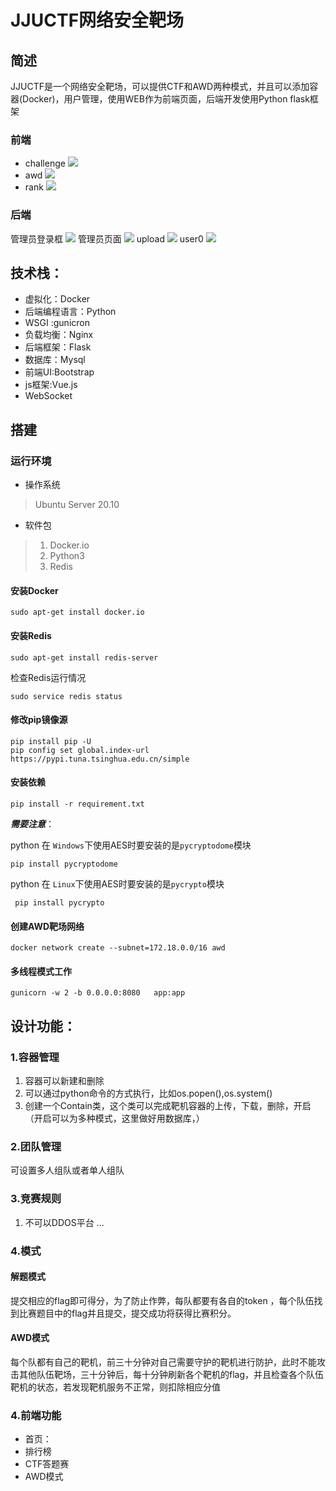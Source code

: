 # JJUCTF网络安全靶场
## 简述
JJUCTF是一个网络安全靶场，可以提供CTF和AWD两种模式，并且可以添加容器(Docker)，用户管理，使用WEB作为前端页面，后端开发使用Python flask框架
### 前端
- challenge
![](static/image/readme/challenge.png)
- awd
![](static/image/readme/AWD.png)
- rank
![](static/image/readme/rank.png)
### 后端
管理员登录框
![](static/image/readme/admin_login.png)
管理员页面
![](static/image/readme/admin_index.png)
upload
![](static/image/readme/admin_upload.png)
user0
![](static/image/readme/admin_user.png)
## 技术栈：
- 虚拟化：Docker
- 后端编程语言：Python
- WSGI :gunicron
- 负载均衡：Nginx
- 后端框架：Flask
- 数据库：Mysql
- 前端UI:Bootstrap
- js框架:Vue.js
- WebSocket


## 搭建
### 运行环境
- 操作系统
> Ubuntu Server 20.10 
- 软件包
> 1. Docker.io
> 2. Python3
> 3. Redis

#### 安装Docker
```angular2html
sudo apt-get install docker.io
```
#### 安装Redis
```angular2html
sudo apt-get install redis-server
```
检查Redis运行情况
```angular2html
sudo service redis status
```
#### 修改pip镜像源

```angular2html
pip install pip -U
pip config set global.index-url https://pypi.tuna.tsinghua.edu.cn/simple
```

####  安装依赖
```angular2html
pip install -r requirement.txt
```

***需要注意***：

python 在 `Windows`下使用AES时要安装的是`pycryptodome`模块
```angular2html
pip install pycryptodome 
```

python 在 `Linux`下使用AES时要安装的是`pycrypto`模块 
```angular2html
 pip install pycrypto 
```

#### 创建AWD靶场网络
```angular2html
docker network create --subnet=172.18.0.0/16 awd
```
#### 多线程模式工作
```angular2html
gunicorn -w 2 -b 0.0.0.0:8080   app:app
```


## 设计功能：
### 1.容器管理

1. 容器可以新建和删除
2. 可以通过python命令的方式执行，比如os.popen(),os.system()
3. 创建一个Contain类，这个类可以完成靶机容器的上传，下载，删除，开启（开启可以为多种模式，这里做好用数据库，）

### 2.团队管理
可设置多人组队或者单人组队

### 3.竞赛规则
1. 不可以DDOS平台
...

### 4.模式

#### 解题模式
提交相应的flag即可得分，为了防止作弊，每队都要有各自的token
，每个队伍找到比赛题目中的flag并且提交，提交成功将获得比赛积分。
#### AWD模式
每个队都有自己的靶机，前三十分钟对自己需要守护的靶机进行防护，此时不能攻击其他队伍靶场，三十分钟后，每十分钟刷新各个靶机的flag，并且检查各个队伍靶机的状态，若发现靶机服务不正常，则扣除相应分值
### 4.前端功能
- 首页：
- 排行榜
- CTF答题赛
- AWD模式




